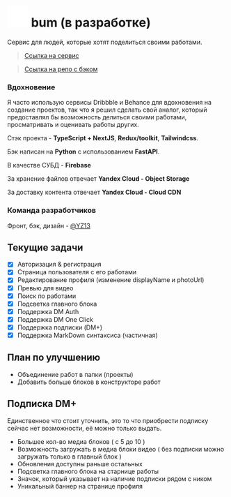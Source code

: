 # ![dey-logo](/public/bum.svg) bum (в разработке)
Сервис для людей, которые хотят поделиться своими работами.

> [Ссылка на сервис](https://design.darkmaterial.space)

> [Ссылка на репо с бэком](https://github.com/YZ13-ENV/dm-darkstore)

### Вдохновение
Я часто использую сервисы Dribbble и Behance для вдохновения на создание проектов, так что я решил сделать свой аналог, 
который предоставлял бы возможность делиться своими работами, просматривать и оценивать работы других.

Стэк проекта - **TypeScript + NextJS**, **Redux/toolkit**, **Tailwindcss**.

Бэк написан на **Python** с использованием **FastAPI**.

В качестве СУБД - **Firebase**

За хранение файлов отвечает **Yandex Cloud - Object Storage**

За доставку контента отвечает **Yandex Cloud - Cloud CDN**

### Команда разработчиков
Фронт, бэк, дизайн - [@YZ13](https://github.com/yz13-env)

## Текущие задачи
- [x] Авторизация & регистрация
- [x] Страница пользователя с его работами
- [x] Редактирование профиля (изменение displayName и photoUrl)
- [x] Превью для видео
- [x] Поиск по работами
- [x] Подсветка главного блока
- [x] Поддержка DM Auth
- [x] Поддержка DM One Click
- [x] Поддержка подписки (DM+)
- [x] Поддержка MarkDown синтаксиса (частичная)

## План по улучшению
- Объединение работ в папки (проекты)
- Добавить больше блоков в конструкторе работ

## Подписка DM+
Единственное что стоит уточнить, это то что приобрести подписку сейчас нет возможности, её можно только выдать.
- Большее кол-во медиа блоков ( с 5 до 10 )
- Возможность загружать в медиа блоки видео ( без подписки можно загружать только в главный блок )
- Обновления доступны раньше остальных
- Подсветка главного блока на старнице работы
- Значок, который указывает на наличие подписки рядом с ником
- Уникальный баннер на странице профиля
